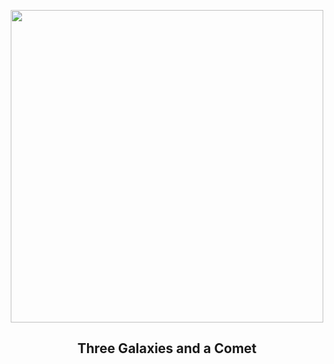 
<p align="center"><img src="https://apod.nasa.gov/apod/image/2312/C2020_V2_ZTF_CHILESCOPE_DEBartlett1024.jpg" width="500" height="500"></p>
<h2 align="center"> Three Galaxies and a Comet </h2>
